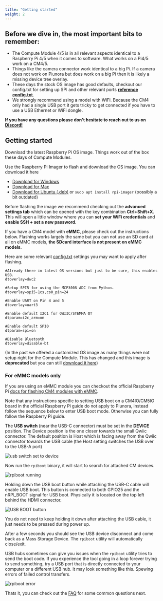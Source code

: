 ```yaml
---
title: "Getting started"
weight: 2
---
```


## Before we dive in, the most important bits to remember:

- The Compute Module 4/5 is in all relevant aspects identical to a Raspberry Pi 4/5 when it comes to software. What works on a Pi4/5 work on a CM4/5.
- Things like the camera connector work identical to a big Pi. If a camera does not work on Piunora but does work on a big Pi then it is likely a missing device tree overlay.
- These days the stock OS image has good defaults, checkout our config.txt for setting up SPI and other relevant ports **[reference config.txt](https://github.com/Diodes-Delight/piunora-raspberrypi-os-image/blob/main/scripts/files/config.txt)**.
- We strongly recommend using a model with WiFi. Because the CM4 only had a single USB port it gets tricky to get connected if you have to use a USB Ethernet or WiFi dongle.

**If you have any questions please don't hesitate to reach out to us on [Discord!](https://www.diodes-delight.com/community/)**

## Getting started

Download the latest Raspberry Pi OS image. Things work out of the box these days of Compute Modules.

Use the Raspberry Pi Imager to flash and download the OS image. You can download it here
 - [Download for Windows](https://downloads.raspberrypi.org/imager/imager_latest.exe)
 - [Download for Mac](https://downloads.raspberrypi.org/imager/imager_latest.dmg)
 - [Download for Ubuntu (.deb)](https://downloads.raspberrypi.org/imager/imager_latest_amd64.deb) or `sudo apt install rpi-imager` (possibly a bit outdated)

Before flashing the image we recommend checking out the **advanced settings tab** which can be opened with the key combination **Ctrl+Shift+X**. This will open a little window where you can **set your WiFi credentials** and **enable SSH + set a new password**.

If you have a CM4 model with **eMMC**, please check out the instructions below. Flashing works largely the same but you can not use an SD card at all on eMMC models, **the SDcard interface is not present on eMMC models.**

Here are some relevant [config.txt](https://www.raspberrypi.com/documentation/computers/config_txt.html) settings you may want to apply after flashing.

```
#Already there in latest OS versions but just to be sure, this enables USB.
dtoverlay=dwc2

#Setup SPI5 for using the MCP3008 ADC from Python.
dtoverlay=spi5-1cs,cs0_pin=24

#Enable UART on Pin 4 and 5
dtoverlay=uart3

#Enable default I2C1 for QWIIC/STEMMA QT
dtparam=i2c_arm=on

#Enable default SPI0
dtparam=spi=on

#Disable Bluetooth
dtoverlay=disable-bt
```

(In the past we offered a customized OS image as many things were not setup right for the Compute Module. This has changed and this image is **deprecated** but you can still [download it here](https://github.com/Diodes-Delight/piunora-raspberrypi-os-image/releases))


### For eMMC models only

If you are using an eMMC module you can checkout the official Raspberry Pi [docs for flashing CM4 modules with eMMC](https://www.raspberrypi.com/documentation/computers/compute-module.html#flash-compute-module-emmc).

Note that any instructions specific to setting USB boot on a CM4IO/CM5IO board in the official Raspberry Pi guide do not apply to Piunora, instead follow the sequence below to enter USB boot mode. Otherwise you can fully follow the Raspberry Pi guide.

The **USB switch** (near the USB-C connector) must be set in the **DEVICE** position.
The Device position is the one closer towards the small Qwiic connector. The default position is Host which is facing away from the Qwiic connector towards the USB cable (the Host setting switches the USB over to the USB-A port)

![usb switch set to device](/docs/piunora/pic/usb-switch-device.jpg)

Now run the `rpiboot` binary, it will start to search for attached CM devices.

![rpiboot running](/docs/piunora/pic/rpiboot.png)

Holding down the USB boot button while attaching the USB-C cable will enable USB boot. This button is connected to both GPIO25 and the nRPI_BOOT signal for USB boot. Physically it is located on the top left behind the HDMI connector.

![USB BOOT button](/docs/piunora/pic/usb-boot-25.jpg)

You do not need to keep holding it down after attaching the USB cable, it just needs to be pressed during power up.

After a few seconds you should see the USB device disconnect and come back as a Mass Storage Device.
The `rpiboot` utility will automatically close/exit.

USB hubs sometimes can give you issues when the `rpiboot` utility tries to send the boot code. If you experience the tool going in a loop forever trying to send something, try a USB port that is directly connected to your computer or a different USB hub.
It may look something like this. Spewing errors of failed control transfers.

![rpiboot error](/docs/piunora/pic/rpiboot-error-w-hub.png)

Thats it, you can check out the [FAQ](/docs/faq) for some common questions next.